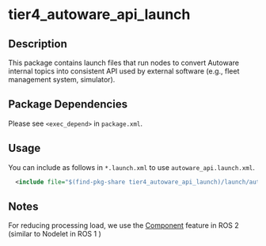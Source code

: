# tier4_autoware_api_launch

## Description

This package contains launch files that run nodes to convert Autoware internal topics into consistent API used by external software (e.g., fleet management system, simulator).

## Package Dependencies

Please see `<exec_depend>` in `package.xml`.

## Usage

You can include as follows in `*.launch.xml` to use `autoware_api.launch.xml`.

```xml
  <include file="$(find-pkg-share tier4_autoware_api_launch)/launch/autoware_api.launch.xml"/>
```

## Notes

For reducing processing load, we use the [Component](https://docs.ros.org/en/galactic/Concepts/About-Composition.html) feature in ROS 2 (similar to Nodelet in ROS 1 )
